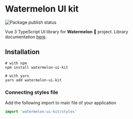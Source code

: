 # Watermelon UI kit

![Package publish status](https://github.com/avesheva/watermelon-ui-kit/actions/workflows/deploy.yml/badge.svg)

Vue 3 TypeScript UI library for **Watermelon** :watermelon: project. Library documentation [here](https://avesheva.github.io/watermelon-ui-kit).

## Installation
```shell
# with npm
npm install watermelon-ui-kit
```
```shell
# with yarn
yarn add watermelon-ui-kit
```

### Connecting styles file
Add the following import to main file of your application
```javascript
import 'watermelon-ui-kit/styles'
```


